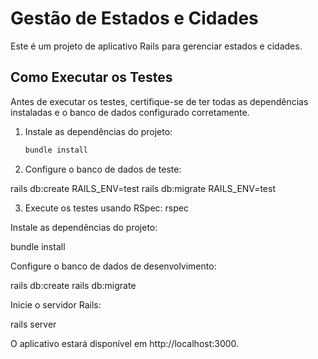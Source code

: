 # Gestão de Estados e Cidades

Este é um projeto de aplicativo Rails para gerenciar estados e cidades.

## Como Executar os Testes

Antes de executar os testes, certifique-se de ter todas as dependências instaladas e o banco de dados configurado corretamente.

1. Instale as dependências do projeto:
   ```bash
   bundle install

2. Configure o banco de dados de teste:

rails db:create RAILS_ENV=test
rails db:migrate RAILS_ENV=test

3. Execute os testes usando RSpec:
rspec

Instale as dependências do projeto:

bundle install

Configure o banco de dados de desenvolvimento:

rails db:create
rails db:migrate

Inicie o servidor Rails:

rails server

O aplicativo estará disponível em http://localhost:3000.
